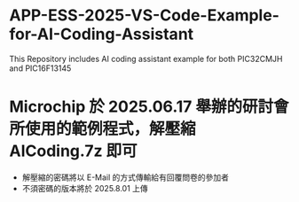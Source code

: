 # APP-ESS-2025-VS-Code-Example-for-AI-Coding-Assistant
This Repository includes AI coding assistant example for both PIC32CMJH and PIC16F13145
# Microchip 於 2025.06.17 舉辦的研討會所使用的範例程式，解壓縮 AICoding.7z 即可
  *  解壓縮的密碼將以 E-Mail 的方式傳輸給有回覆問卷的參加者
  *  不須密碼的版本將於 2025.8.01 上傳
